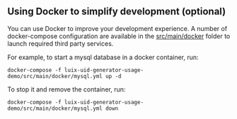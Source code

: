 ## Using Docker to simplify development (optional)

You can use Docker to improve your development experience. A number of docker-compose configuration are available in the [src/main/docker](src/main/docker) folder to launch required third party services.

For example, to start a mysql database in a docker container, run:

```
docker-compose -f luix-uid-generator-usage-demo/src/main/docker/mysql.yml up -d
```

To stop it and remove the container, run:

```
docker-compose -f luix-uid-generator-usage-demo/src/main/docker/mysql.yml down
```
